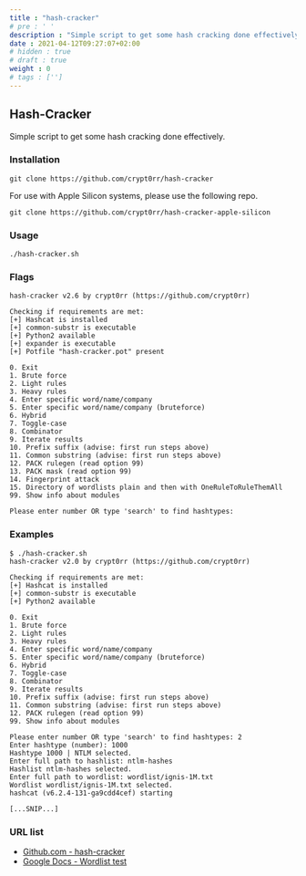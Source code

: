 ```yaml
---
title : "hash-cracker"
# pre : ' '
description : "Simple script to get some hash cracking done effectively."
date : 2021-04-12T09:27:07+02:00
# hidden : true
# draft : true
weight : 0
# tags : ['']
---
```


## Hash-Cracker

Simple script to get some hash cracking done effectively.

### Installation

```plain
git clone https://github.com/crypt0rr/hash-cracker
```

For use with Apple Silicon systems, please use the following repo.

```plain
git clone https://github.com/crypt0rr/hash-cracker-apple-silicon
```

### Usage

```plain
./hash-cracker.sh
```

### Flags

```plain
hash-cracker v2.6 by crypt0rr (https://github.com/crypt0rr)

Checking if requirements are met:
[+] Hashcat is installed
[+] common-substr is executable
[+] Python2 available
[+] expander is executable
[+] Potfile "hash-cracker.pot" present

0. Exit
1. Brute force
2. Light rules
3. Heavy rules
4. Enter specific word/name/company
5. Enter specific word/name/company (bruteforce)
6. Hybrid
7. Toggle-case
8. Combinator
9. Iterate results
10. Prefix suffix (advise: first run steps above)
11. Common substring (advise: first run steps above)
12. PACK rulegen (read option 99)
13. PACK mask (read option 99)
14. Fingerprint attack
15. Directory of wordlists plain and then with OneRuleToRuleThemAll
99. Show info about modules

Please enter number OR type 'search' to find hashtypes:
```

### Examples

```plain
$ ./hash-cracker.sh       
hash-cracker v2.0 by crypt0rr (https://github.com/crypt0rr)

Checking if requirements are met:
[+] Hashcat is installed
[+] common-substr is executable
[+] Python2 available

0. Exit
1. Brute force
2. Light rules
3. Heavy rules
4. Enter specific word/name/company
5. Enter specific word/name/company (bruteforce)
6. Hybrid
7. Toggle-case
8. Combinator
9. Iterate results
10. Prefix suffix (advise: first run steps above)
11. Common substring (advise: first run steps above)
12. PACK rulegen (read option 99)
99. Show info about modules

Please enter number OR type 'search' to find hashtypes: 2
Enter hashtype (number): 1000
Hashtype 1000 | NTLM selected.
Enter full path to hashlist: ntlm-hashes
Hashlist ntlm-hashes selected.
Enter full path to wordlist: wordlist/ignis-1M.txt
Wordlist wordlist/ignis-1M.txt selected.
hashcat (v6.2.4-131-ga9cdd4cef) starting

[...SNIP...]
```

### URL list

* [Github.com - hash-cracker](https://github.com/crypt0rr/hash-cracker)
* [Google Docs - Wordlist test](https://docs.google.com/spreadsheets/d/1qQNwggWIWtL-m0EYrRg_vdwHOrZCY-SnWcYTwQN0fMk/edit)
